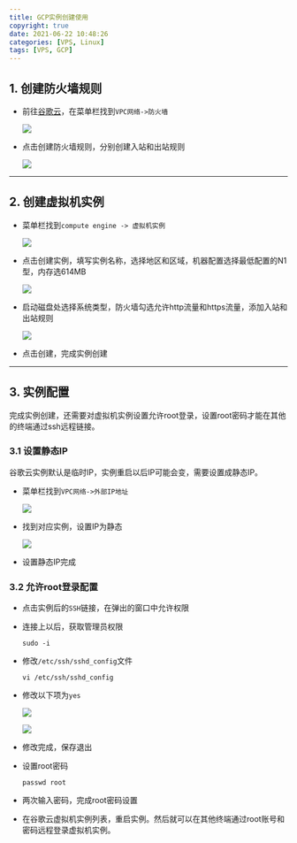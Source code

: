 ```yaml
---
title: GCP实例创建使用
copyright: true
date: 2021-06-22 10:48:26
categories: [VPS, Linux]
tags: [VPS, GCP]
---
```




## 1.  创建防火墙规则

- 前往[谷歌云](https://console.cloud.google.com/)，在菜单栏找到`VPC网络->防火墙`

  ![](http://res.yycode.top:8001/backup/blogImages/GCP实例创建使用/QQ20210622-105655@2x.png)

- 点击创建防火墙规则，分别创建入站和出站规则

  ![](http://res.yycode.top:8001/backup/blogImages/GCP实例创建使用/QQ20210622-110453@2x.png)





***

## 2. 创建虚拟机实例

- 菜单栏找到`compute engine -> 虚拟机实例`

  ![](http://res.yycode.top:8001/backup/blogImages/GCP实例创建使用/QQ20210622-110630@2x.png)

- 点击创建实例，填写实例名称，选择地区和区域，机器配置选择最低配置的N1型，内存选614MB

  ![](http://res.yycode.top:8001/backup/blogImages/GCP实例创建使用/QQ20210622-111350@2x.png)

- 启动磁盘处选择系统类型，防火墙勾选允许http流量和https流量，添加入站和出站规则

  ![](http://res.yycode.top:8001/backup/blogImages/GCP实例创建使用/QQ20210622-111720@2x.png)

- 点击创建，完成实例创建



***

## 3. 实例配置

完成实例创建，还需要对虚拟机实例设置允许root登录，设置root密码才能在其他的终端通过ssh远程链接。

### 3.1 设置静态IP

谷歌云实例默认是临时IP，实例重启以后IP可能会变，需要设置成静态IP。

- 菜单栏找到`VPC网络->外部IP地址`

  ![](http://res.yycode.top:8001/backup/blogImages/GCP实例创建使用/QQ20210622-112432@2x.png)

- 找到对应实例，设置IP为静态

  ![](http://res.yycode.top:8001/backup/blogImages/GCP实例创建使用/QQ20210622-112552@2x.png)

- 设置静态IP完成



### 3.2  允许root登录配置

- 点击实例后的`SSH`链接，在弹出的窗口中允许权限

- 连接上以后，获取管理员权限

  ```
  sudo -i
  ```

- 修改`/etc/ssh/sshd_config`文件

  ```
  vi /etc/ssh/sshd_config
  ```

- 修改以下项为`yes`

  ![](http://res.yycode.top:8001/backup/blogImages/GCP实例创建使用/QQ20210622-113702@2x.png)

  ![](http://res.yycode.top:8001/backup/blogImages/GCP实例创建使用/QQ20210622-113726@2x.png)

- 修改完成，保存退出

- 设置root密码

  ```
  passwd root
  ```

- 两次输入密码，完成root密码设置

- 在谷歌云虚拟机实例列表，重启实例。然后就可以在其他终端通过root账号和密码远程登录虚拟机实例。

  




